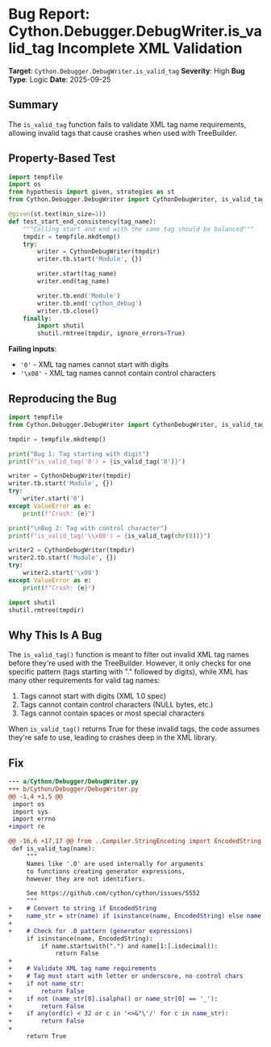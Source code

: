 # Bug Report: Cython.Debugger.DebugWriter.is_valid_tag Incomplete XML Validation

**Target**: `Cython.Debugger.DebugWriter.is_valid_tag`
**Severity**: High
**Bug Type**: Logic
**Date**: 2025-09-25

## Summary

The `is_valid_tag` function fails to validate XML tag name requirements, allowing invalid tags that cause crashes when used with TreeBuilder.

## Property-Based Test

```python
import tempfile
import os
from hypothesis import given, strategies as st
from Cython.Debugger.DebugWriter import CythonDebugWriter, is_valid_tag

@given(st.text(min_size=1))
def test_start_end_consistency(tag_name):
    """Calling start and end with the same tag should be balanced"""
    tmpdir = tempfile.mkdtemp()
    try:
        writer = CythonDebugWriter(tmpdir)
        writer.tb.start('Module', {})

        writer.start(tag_name)
        writer.end(tag_name)

        writer.tb.end('Module')
        writer.tb.end('cython_debug')
        writer.tb.close()
    finally:
        import shutil
        shutil.rmtree(tmpdir, ignore_errors=True)
```

**Failing inputs**:
- `'0'` - XML tag names cannot start with digits
- `'\x08'` - XML tag names cannot contain control characters

## Reproducing the Bug

```python
import tempfile
from Cython.Debugger.DebugWriter import CythonDebugWriter, is_valid_tag

tmpdir = tempfile.mkdtemp()

print("Bug 1: Tag starting with digit")
print(f"is_valid_tag('0') = {is_valid_tag('0')}")

writer = CythonDebugWriter(tmpdir)
writer.tb.start('Module', {})
try:
    writer.start('0')
except ValueError as e:
    print(f"Crash: {e}")

print("\nBug 2: Tag with control character")
print(f"is_valid_tag('\\x08') = {is_valid_tag(chr(8))}")

writer2 = CythonDebugWriter(tmpdir)
writer2.tb.start('Module', {})
try:
    writer2.start('\x08')
except ValueError as e:
    print(f"Crash: {e}")

import shutil
shutil.rmtree(tmpdir)
```

## Why This Is A Bug

The `is_valid_tag()` function is meant to filter out invalid XML tag names before they're used with the TreeBuilder. However, it only checks for one specific pattern (tags starting with "." followed by digits), while XML has many other requirements for valid tag names:

1. Tags cannot start with digits (XML 1.0 spec)
2. Tags cannot contain control characters (NULL bytes, etc.)
3. Tags cannot contain spaces or most special characters

When `is_valid_tag()` returns True for these invalid tags, the code assumes they're safe to use, leading to crashes deep in the XML library.

## Fix

```diff
--- a/Cython/Debugger/DebugWriter.py
+++ b/Cython/Debugger/DebugWriter.py
@@ -1,4 +1,5 @@
 import os
 import sys
 import errno
+import re

@@ -16,6 +17,17 @@ from ..Compiler.StringEncoding import EncodedString
 def is_valid_tag(name):
     """
     Names like '.0' are used internally for arguments
     to functions creating generator expressions,
     however they are not identifiers.

     See https://github.com/cython/cython/issues/5552
     """
+    # Convert to string if EncodedString
+    name_str = str(name) if isinstance(name, EncodedString) else name
+
+    # Check for .0 pattern (generator expressions)
     if isinstance(name, EncodedString):
         if name.startswith(".") and name[1:].isdecimal():
             return False
+
+    # Validate XML tag name requirements
+    # Tag must start with letter or underscore, no control chars
+    if not name_str:
+        return False
+    if not (name_str[0].isalpha() or name_str[0] == '_'):
+        return False
+    if any(ord(c) < 32 or c in '<>&"\'/' for c in name_str):
+        return False
+
     return True
```